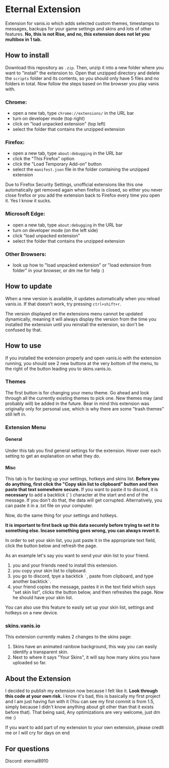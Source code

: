 # Eternal Extension

Extension for vanis.io which adds selected custom themes, timestamps to messages, backups for your game settings and skins and lots of other features.
**No, this is not Rise, and no, this extension does not let you multibox in 1 tab.**


## How to install
Download this repository as `.zip`. Then, unzip it into a new folder where you want to "install" the extension to. Open that unzipped directory and delete the `scripts` folder and its contents, so you should only have 5 files and no folders in total. Now follow the steps based on the browser you play vanis with.

### Chrome:
- open a new tab, type `chrome://extensions/` in the URL bar
- turn on developer mode (top right)
- click on "load unpacked extension" (top left)
- select the folder that contains the unzipped extension

### Firefox:
- open a new tab, type `about:debugging` in the URL bar
- click the "This Firefox" option
- click the "Load Temporary Add-on" button
- select the `manifest.json` file in the folder containing the unzipped extension

Due to Firefox Security Settings, unofficial extensions like this one automatically get removed again when firefox is closed, so either you never close firefox or you add the extension back to Firefox every time you open it. Yes I know it sucks.

### Microsoft Edge:
- open a new tab, type `about:debugging` in the URL bar
- turn on developer mode (on the left side)
- click "load unpacked extension"
- select the folder that contains the unzipped extension

### Other Browsers:
- look up how to "load unpacked extension" or "load extension from folder" in your browser, or dm me for help :)

## How to update
When a new version is available, it updates automatically when you reload vanis.io. If that doesn't work, try pressing `ctrl+shift+r`.

The version displayed on the extensions menu cannot be updated dynamically, meaning it will always display the version from the time you installed the extension until you reinstall the extension, so don't be confused by that.


## How to use
If you installed the extension properly and open vanis.io with the extension running, you should see 2 new buttons at the very bottom of the menu, to the right of the button leading you to skins.vanis.io. 

### Themes
The first button is for changing your menu theme. Go ahead and look through all the currently existing themes to pick one. New themes may (and probably will) be added in the future. Bear in mind this extension was originally only for personal use, which is why there are some "trash themes" still left in.

### Extension Menu

#### General
Under this tab you find general settings for the extension. Hover over each setting to get an explanation on what they do.

#### Misc
This tab is for backing up your settings, hotkeys and skins list. **Before you do anything, first click the "Copy skin list to clipboard" button and then paste that text somewhere secure.** If you want to paste it to discord, it is **necessary** to add a backtick (`` ` ``) character at the start and end of the message. If you don't do that, the data will get corrupted. Alternatively, you can paste it in a .txt file on your computer.

Now, do the same thing for your settings and hotkeys.

**It is important to first back up this data securely before trying to set it to something else. Incase something goes wrong, you can always revert it.**

In order to set your skin list, you just paste it in the appropriate text field, click the button below and refresh the page. 

As an example let's say you want to send your skin list to your friend. 
1. you and your friends need to install this extension.
2. you copy your skin list to clipboard.
3. you go to discord, tpye a backtick `` ` ``, paste from clipboard, and type another backtick`` ` ``.
4. your friend copies the message, pastes it in the text field which says "set skin list", clicks the button below, and then refreshes the page. Now he should have your skin list.

You can also use this feature to easily set up your skin list, settings and hotkeys on a new device.


### skins.vanis.io
This extension currently makes 2 changes to the skins page:
1. Skins have an animated rainbow background, this way you can easily identify a transparent skin.
2. Next to where it says "Your Skins", it will say how many skins you have uploaded so far.


## About the Extension
I decided to publish my extension now because I felt like it. **Look through this code at your own risk.** I know it's bad, this is basically my first project and I am just having fun with it (You can see my first commit is from 1.5, simply because I didn't know anything about git other than that it exists before that). That being said, Any optimizations are very welcome, just dm me :)

If you want to add part of my extension to your own extension, please credit me or I will cry for days on end

## For questions
Discord: eternal8910
